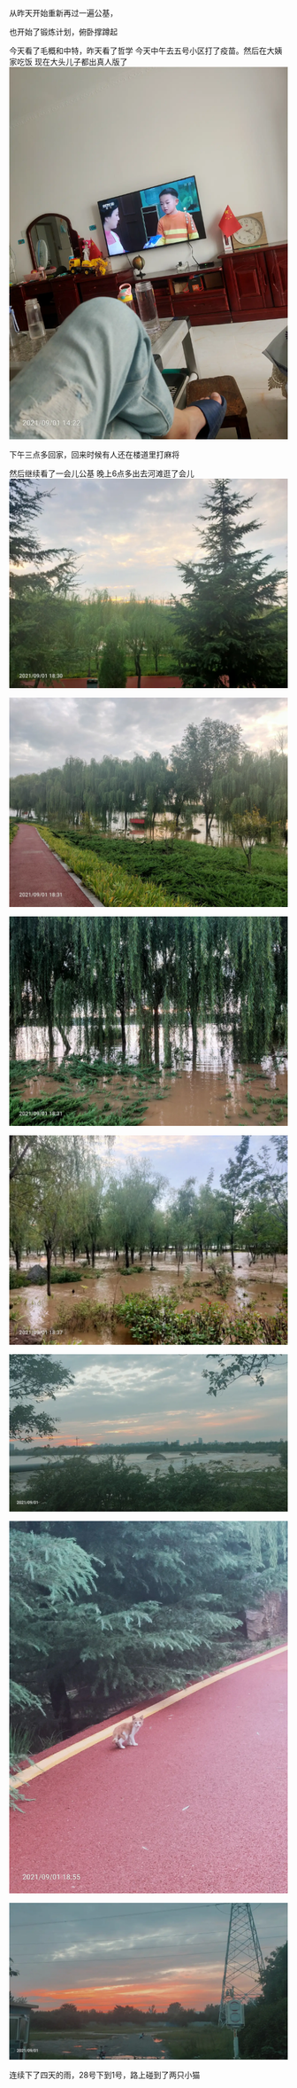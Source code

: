 从昨天开始重新再过一遍公基，

也开始了锻炼计划，俯卧撑蹲起

今天看了毛概和中特，昨天看了哲学
今天中午去五号小区打了疫苗。然后在大姨家吃饭
现在大头儿子都出真人版了
![](../img/6904315-5765c2d236f250af.jpg)

下午三点多回家，回来时候有人还在楼道里打麻将


然后继续看了一会儿公基
晚上6点多出去河滩逛了会儿![](../img/6904315-ce28449d51ef5851.jpg)

![](../img/6904315-520820b4128928e7.jpg)

![](../img/6904315-9a6113c62d43a81b.jpg)

![](../img/6904315-a7a44de8107adbdd.jpg)

![](../img/6904315-a697920470815268.jpg)

![](../img/6904315-31cf51e42059c1ff.jpg)

![](../img/6904315-c9320a84f2070cb9.jpg)

连续下了四天的雨，28号下到1号，路上碰到了两只小猫
